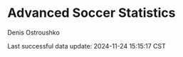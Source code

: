 # Advanced Soccer Statistics
Denis Ostroushko

<!-- gfm -->

Last successful data update: 2024-11-24 15:15:17 CST
